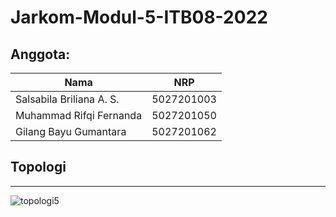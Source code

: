 # Jarkom-Modul-5-ITB08-2022

## Anggota:
| Nama                      | NRP        |
|---------------------------|------------|
| Salsabila Briliana A. S.  | 5027201003 |
| Muhammad Rifqi Fernanda   | 5027201050 |
| Gilang Bayu Gumantara     | 5027201062 | 

## Topologi 
---
![topologi5](https://user-images.githubusercontent.com/90242686/206859449-2ee7910e-77ad-4512-b8a7-491e474745f0.jpg)
